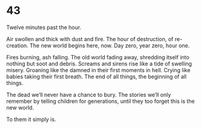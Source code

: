 # 43

Twelve minutes past the hour.

Air swollen and thick with dust and fire. The hour of destruction, of re-creation. The new world begins here, now. Day zero, year zero, hour one. 

Fires burning, ash falling. The old world fading away, shredding itself into nothing but soot and debris. Screams and sirens rise like a tide of swelling misery. Groaning like the damned in their first moments in hell. Crying like babies taking their first breath. The end of all things, the beginning of all things.

The dead we’ll never have a chance to bury. The stories we’ll only remember by telling children for generations, until they too forget this is the new world.

To them it simply is. 